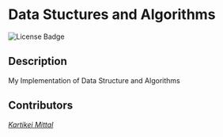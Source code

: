 
# Data Stuctures and Algorithms

![License Badge](https://img.shields.io/badge/License-MIT-green)

## Description

My Implementation of Data Structure and Algorithms

## Contributors

[*Kartikei Mittal*](github.com/Kartikei-12)

